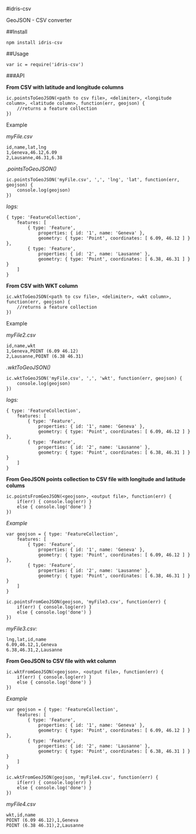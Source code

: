 #idris-csv

GeoJSON - CSV converter

##Install

```
npm install idris-csv
```

##Usage


```
var ic = require('idris-csv')
```

###API

**From CSV with latitude and longitude columns**

```
ic.pointsToGeoJSON(<path to csv file>, <delimiter>, <longitude column>, <latitude column>, function(err, geojson) {
	//returns a feature collection
})
```

Example

*myFile.csv*

```
id,name,lat,lng
1,Geneva,46.12,6.09
2,Lausanne,46.31,6.38
```

*.pointsToGeoJSON()*

```
ic.pointsToGeoJSON('myFile.csv', ',', 'lng', 'lat', function(err, geojson) {
	console.log(geojson)
})
```

*logs:*

```
{ type: 'FeatureCollection',
	features: [
		{ type: 'Feature',
			properties: { id: '1', name: 'Geneva' },
			geometry: { type: 'Point', coordinates: [ 6.09, 46.12 ] } },
		{ type: 'Feature',
			properties: { id: '2', name: 'Lausanne' },
			geometry: { type: 'Point', coordinates: [ 6.38, 46.31 ] } }
	] 
}
```

**From CSV with WKT column**

```
ic.wktToGeoJSON(<path to csv file>, <delimiter>, <wkt column>, function(err, geojson) {
	//returns a feature collection
})
```

Example

*myFile2.csv*

```
id,name,wkt
1,Geneva,POINT (6.09 46.12)
2,Lausanne,POINT (6.38 46.31)
```

*.wktToGeoJSON()*

```
ic.wktToGeoJSON('myFile.csv', ',', 'wkt', function(err, geojson) {
	console.log(geojson)
})
```

*logs:*

```
{ type: 'FeatureCollection',
	features: [
		{ type: 'Feature',
			properties: { id: '1', name: 'Geneva' },
			geometry: { type: 'Point', coordinates: [ 6.09, 46.12 ] } },
		{ type: 'Feature',
			properties: { id: '2', name: 'Lausanne' },
			geometry: { type: 'Point', coordinates: [ 6.38, 46.31 ] } }
	] 
}
```

**From GeoJSON points collection to CSV file with longitude and latitude colums**

```
ic.pointsFromGeoJSON(<geojson>, <output file>, function(err) {
	if(err) { console.log(err) }
	else { console.log('done') }
})
```

*Example*

```
var geojson = { type: 'FeatureCollection',
	features: [
		{ type: 'Feature',
			properties: { id: '1', name: 'Geneva' },
			geometry: { type: 'Point', coordinates: [ 6.09, 46.12 ] } },
		{ type: 'Feature',
			properties: { id: '2', name: 'Lausanne' },
			geometry: { type: 'Point', coordinates: [ 6.38, 46.31 ] } }
	] 
}

ic.pointsFromGeoJSON(geojson, 'myFile3.csv', function(err) {
	if(err) { console.log(err) }
	else { console.log('done') }
})
```

*myFile3.csv:*

```
lng,lat,id,name
6.09,46.12,1,Geneva
6.38,46.31,2,Lausanne
```

**From GeoJSON to CSV file with wkt column**

```
ic.wktFromGeoJSON(<geojson>, <output file>, function(err) {
	if(err) { console.log(err) }
	else { console.log('done') }
})
```

*Example*

```
var geojson = { type: 'FeatureCollection',
	features: [
		{ type: 'Feature',
			properties: { id: '1', name: 'Geneva' },
			geometry: { type: 'Point', coordinates: [ 6.09, 46.12 ] } },
		{ type: 'Feature',
			properties: { id: '2', name: 'Lausanne' },
			geometry: { type: 'Point', coordinates: [ 6.38, 46.31 ] } }
	] 
}

ic.wktFromGeoJSON(geojson, 'myFile4.csv', function(err) {
	if(err) { console.log(err) }
	else { console.log('done') }
})
```

*myFile4.csv*

```
wkt,id,name
POINT (6.09 46.12),1,Geneva
POINT (6.38 46.31),2,Lausanne
```
